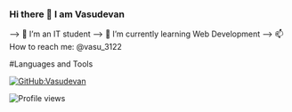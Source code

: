 ### Hi there 👋 I am Vasudevan 

<!--
**vasu312/vasu312** is a ✨ _special_ ✨ repository because its `README.md` (this file) appears on your GitHub profile.

Here are some ideas to get you started:

- 🔭 I’m an IT student
- 🌱 I’m currently learning Web Development , 
- 👯 I’m looking to collaborate on ...
- 🤔 I’m looking for help with ...
- 💬 Ask me about ...
- 📫 How to reach me: @vasu_3122
- 😄 Pronouns: ...
- ⚡ Fun fact: ...
-->
--> 🔭 I’m an IT student
--> 🌱 I’m currently learning Web Development 
--> 📫 How to reach me: @vasu_3122

#Languages and Tools
  
  <!--
  [![Twitter: MianJawadAhmad](https://img.shields.io/twitter/follow/MianJawadAhmad1?style=social)](https://twitter.com/MianJawadAhmad1)
[![Linkedin: MianJawadAhmad](https://img.shields.io/badge/-MianJawadAhmad-blue?style=flat-square&logo=Linkedin&logoColor=white&link=https://www.linkedin.com/in/mianjawadahmad/)](https://www.linkedin.com/in/mianjawadahmad/)-->
[![GitHub:Vasudevan ](https://img.shields.io/github/followers/vasu312?label=follow&style=social)](https://github.com/vasu312)

![Profile views](https://gpvc.arturio.dev/vasu312)

